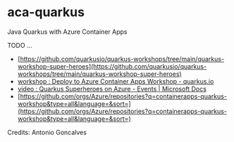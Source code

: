 # aca-quarkus
Java Quarkus with Azure Container Apps

TODO ...
- [https://github.com/quarkusio/quarkus-workshops/tree/main/quarkus-workshop-super-heroes](https://github.com/quarkusio/quarkus-workshops/tree/main/quarkus-workshop-super-heroes)
- [workshop : Deploy to Azure Container Apps Workshop - quarkus.io](https://quarkus.io/quarkus-workshops/super-heroes/index-azure.html)
- [video : Quarkus Superheroes on Azure - Events | Microsoft Docs](https://docs.microsoft.com/en-us/events/jdconf-2022/quarkus-superheroes-on-azure)
- [https://github.com/orgs/Azure/repositories?q=containerapps-quarkus-workshop&type=all&language=&sort=](https://github.com/orgs/Azure/repositories?q=containerapps-quarkus-workshop&type=all&language=&sort=)

Credits: Antonio Goncalves
